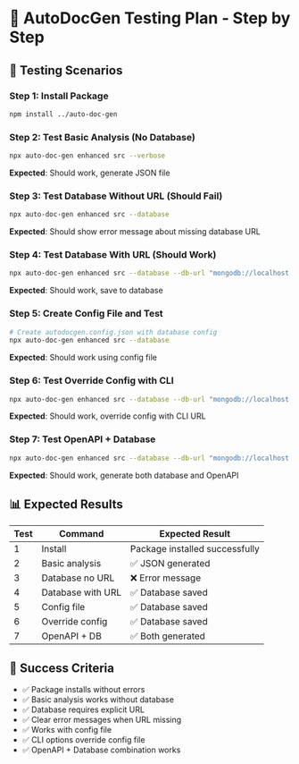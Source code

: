 # 🧪 AutoDocGen Testing Plan - Step by Step

## 🎯 Testing Scenarios

### **Step 1: Install Package**
```bash
npm install ../auto-doc-gen
```

### **Step 2: Test Basic Analysis (No Database)**
```bash
npx auto-doc-gen enhanced src --verbose
```
**Expected**: Should work, generate JSON file

### **Step 3: Test Database Without URL (Should Fail)**
```bash
npx auto-doc-gen enhanced src --database
```
**Expected**: Should show error message about missing database URL

### **Step 4: Test Database With URL (Should Work)**
```bash
npx auto-doc-gen enhanced src --database --db-url "mongodb://localhost:27017/test_db"
```
**Expected**: Should work, save to database

### **Step 5: Create Config File and Test**
```bash
# Create autodocgen.config.json with database config
npx auto-doc-gen enhanced src --database
```
**Expected**: Should work using config file

### **Step 6: Test Override Config with CLI**
```bash
npx auto-doc-gen enhanced src --database --db-url "mongodb://localhost:27017/override_db"
```
**Expected**: Should work, override config with CLI URL

### **Step 7: Test OpenAPI + Database**
```bash
npx auto-doc-gen enhanced src --database --db-url "mongodb://localhost:27017/test_db" --openapi
```
**Expected**: Should work, generate both database and OpenAPI

## 📊 Expected Results

| Test | Command | Expected Result |
|------|---------|----------------|
| 1 | Install | Package installed successfully |
| 2 | Basic analysis | ✅ JSON generated |
| 3 | Database no URL | ❌ Error message |
| 4 | Database with URL | ✅ Database saved |
| 5 | Config file | ✅ Database saved |
| 6 | Override config | ✅ Database saved |
| 7 | OpenAPI + DB | ✅ Both generated |

## 🎉 Success Criteria

- ✅ Package installs without errors
- ✅ Basic analysis works without database
- ✅ Database requires explicit URL
- ✅ Clear error messages when URL missing
- ✅ Works with config file
- ✅ CLI options override config file
- ✅ OpenAPI + Database combination works
